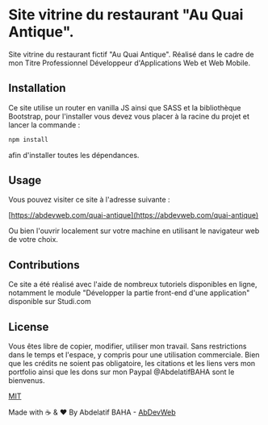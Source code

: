 # Site vitrine du restaurant "Au Quai Antique".

Site vitrine du restaurant fictif "Au Quai Antique".
Réalisé dans le cadre de mon Titre Professionnel Développeur d'Applications Web et Web Mobile.

## Installation

Ce site utilise un router en vanilla JS ainsi que SASS et la bibliothèque Bootstrap,
pour l'installer vous devez vous placer à la racine du projet et lancer la commande :

```bash
npm install
```

afin d'installer toutes les dépendances.

## Usage

Vous pouvez visiter ce site à l'adresse suivante :

[https://abdevweb.com/quai-antique](https://abdevweb.com/quai-antique)

Ou bien l'ouvrir localement sur votre machine en utilisant le navigateur web de votre choix.

## Contributions

Ce site a été réalisé avec l'aide de nombreux tutoriels disponibles en ligne,
notamment le module "Développer la partie front-end d'une application" disponible sur Studi.com

## License

Vous êtes libre de copier, modifier, utiliser mon travail.
Sans restrictions dans le temps et l'espace, y compris pour une utilisation commerciale.
Bien que les crédits ne soient pas obligatoire, les citations et les liens vers mon portfolio
ainsi que les dons sur mon Paypal @AbdelatifBAHA sont le bienvenus.

[MIT](https://choosealicense.com/licenses/mit/)

Made with ☕ & ❤️ By Abdelatif BAHA - [AbDevWeb](https://AbDevWeb.com)
